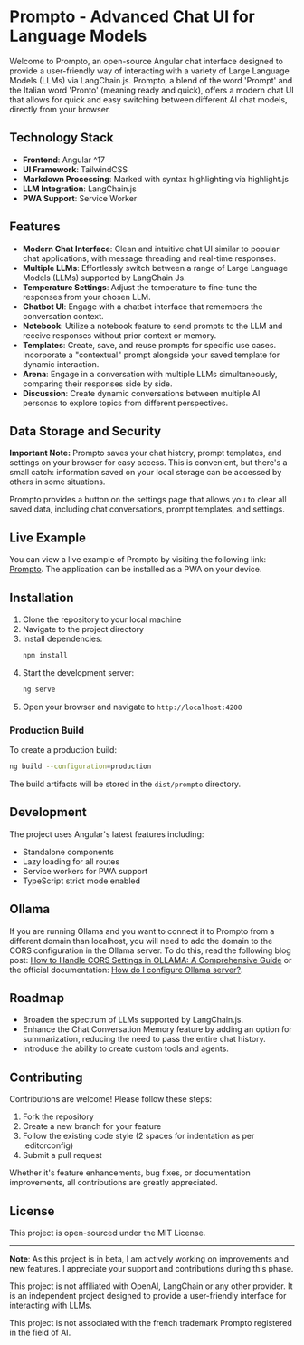 # Prompto - Advanced Chat UI for Language Models

Welcome to Prompto, an open-source Angular chat interface designed to provide a user-friendly way of interacting with a variety of Large Language Models (LLMs) via LangChain.js. Prompto, a blend of the word 'Prompt' and the Italian word 'Pronto' (meaning ready and quick), offers a modern chat UI that allows for quick and easy switching between different AI chat models, directly from your browser.

## Technology Stack

- **Frontend**: Angular ^17
- **UI Framework**: TailwindCSS
- **Markdown Processing**: Marked with syntax highlighting via highlight.js
- **LLM Integration**: LangChain.js
- **PWA Support**: Service Worker

## Features

- **Modern Chat Interface**: Clean and intuitive chat UI similar to popular chat applications, with message threading and real-time responses.
- **Multiple LLMs**: Effortlessly switch between a range of Large Language Models (LLMs) supported by LangChain Js.
- **Temperature Settings**: Adjust the temperature to fine-tune the responses from your chosen LLM.
- **Chatbot UI**: Engage with a chatbot interface that remembers the conversation context.
- **Notebook**: Utilize a notebook feature to send prompts to the LLM and receive responses without prior context or memory.
- **Templates**: Create, save, and reuse prompts for specific use cases. Incorporate a "contextual" prompt alongside your saved template for dynamic interaction.
- **Arena**: Engage in a conversation with multiple LLMs simultaneously, comparing their responses side by side.
- **Discussion**: Create dynamic conversations between multiple AI personas to explore topics from different perspectives.

## Data Storage and Security

**Important Note:** Prompto saves your chat history, prompt templates, and settings on your browser for easy access. This is convenient, but there's a small catch: information saved on your local storage can be accessed by others in some situations.

Prompto provides a button on the settings page that allows you to clear all saved data, including chat conversations, prompt templates, and settings. 

## Live Example
You can view a live example of Prompto by visiting the following link: [Prompto](https://prompto.asanchez.dev/).
The application can be installed as a PWA on your device.

## Installation

1. Clone the repository to your local machine
2. Navigate to the project directory
3. Install dependencies:
   ```bash
   npm install
   ```
4. Start the development server:
   ```bash
   ng serve
   ```
5. Open your browser and navigate to `http://localhost:4200`

### Production Build

To create a production build:

```bash
ng build --configuration=production
```

The build artifacts will be stored in the `dist/prompto` directory.

## Development

The project uses Angular's latest features including:
- Standalone components
- Lazy loading for all routes
- Service workers for PWA support
- TypeScript strict mode enabled

## Ollama
If you are running Ollama and you want to connect it to Prompto from a different domain than localhost, you will need to add the domain to the CORS configuration in the Ollama server. To do this, read the following blog post: [How to Handle CORS Settings in OLLAMA: A Comprehensive Guide](https://medium.com/dcoderai/how-to-handle-cors-settings-in-ollama-a-comprehensive-guide-ee2a5a1beef0) or the official documentation: [How do I configure Ollama server?](https://github.com/ollama/ollama/blob/main/docs/faq.md#how-do-i-configure-ollama-server).

## Roadmap

- Broaden the spectrum of LLMs supported by LangChain.js.
- Enhance the Chat Conversation Memory feature by adding an option for summarization, reducing the need to pass the entire chat history.
- Introduce the ability to create custom tools and agents.

## Contributing

Contributions are welcome! Please follow these steps:

1. Fork the repository
2. Create a new branch for your feature
3. Follow the existing code style (2 spaces for indentation as per .editorconfig)
4. Submit a pull request

Whether it's feature enhancements, bug fixes, or documentation improvements, all contributions are greatly appreciated.

## License

This project is open-sourced under the MIT License. 

---

**Note**: 
As this project is in beta, I am actively working on improvements and new features. I appreciate your support and contributions during this phase.

This project is not affiliated with OpenAI, LangChain or any other provider. It is an independent project designed to provide a user-friendly interface for interacting with LLMs.

This project is not associated with the french trademark Prompto registered in the field of AI.